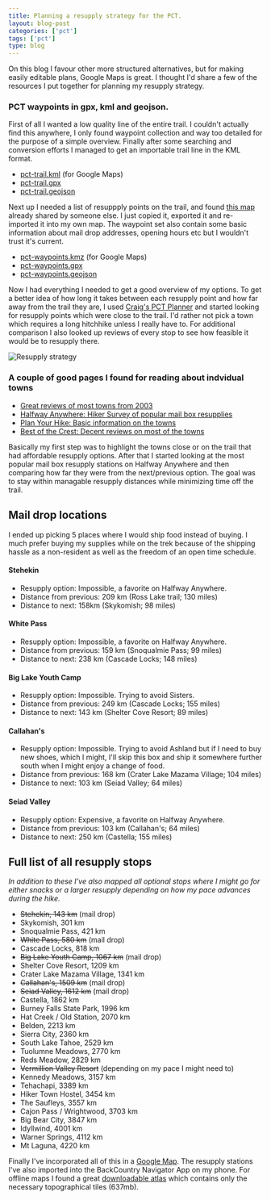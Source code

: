 ```yaml
---
title: Planning a resupply strategy for the PCT.
layout: blog-post
categories: ['pct']
tags: ['pct']
type: blog
---
```

On this blog I favour other more structured alternatives, but for making easily
editable plans, Google Maps is great. I thought I'd share a few of the
resources I put together for planning my resupply strategy.

### PCT waypoints in gpx, kml and geojson.

First of all I wanted a low quality line of the entire trail. I couldn't
actually find this anywhere, I only found waypoint collection and way too
detailed for the purpose of a simple overview. Finally after some searching
and conversion efforts I managed to get an importable trail line in the KML
format.

- [pct-trail.kml][pct-trail-kml] (for Google Maps)
- [pct-trail.gpx][pct-trail-gpx]
- [pct-trail.geojson][pct-trail-geojson]

Next up I needed a list of resuppply points on the trail, and found [this
map](https://www.google.com/maps/d/u/0/viewer?mid=zS3eksAbf9dk.kFtYzRMZO_b8&hl=en)
already shared by someone else. I just copied it, exported it and re-imported
it into my own map. The waypoint set also contain some basic information
about mail drop addresses, opening hours etc but I wouldn't trust it's current.

- [pct-waypoints.kmz][pct-waypoints-kmz] (for Google Maps)
- [pct-waypoints.gpx][pct-waypoints-gpx]
- [pct-waypoints.geojson][pct-waypoints-geojson]

Now I had everything I needed to get a good overview of my options. To get
a better idea of how long it takes between each resupply point and how far
away from the trail they are, I used [Craig's PCT Planner](https://www.pctplanner.com/)
and started looking for resupply points which were close to the trail. I'd
rather not pick a town which requires a long hitchhike unless I really have
to. For additional comparison I also looked up reviews of every stop to see
how feasible it would be to resupply there.

![Resupply strategy](http://i.imgur.com/L7A9c9d.jpg)

### A couple of good pages I found for reading about indvidual towns

- [Great reviews of most towns from 2003](http://cwillett.imathas.com/pct/resupply.html)
- [Halfway Anywhere: Hiker Survey of popular mail box resupplies](http://www.halfwayanywhere.com/trails/pacific-crest-trail/pacific-crest-trail-hiker-survey-2015/)
- [Plan Your Hike: Basic information on the towns](http://planyourhike.com/planning/resupplypoints.php)
- [Best of the Crest: Decent reviews on most of the towns](http://www.emeraldlake.com/pctguide/pctindex.html)

Basically my first step was to highlight the towns close or on the trail that
had affordable resupply options. After that I started looking at the most
popular mail box resupply stations on Halfway Anywhere and then comparing
how far they were from the next/previous option. The goal was to stay within
managable resupply distances while minimizing time off the trail.

## Mail drop locations

I ended up picking 5 places where I would ship food instead of buying. I much
prefer buying my supplies while on the trek because of the shipping hassle as
a non-resident as well as the freedom of an open time schedule.

#### Stehekin

- Resupply option: Impossible, a favorite on Halfway Anywhere.
- Distance from previous: 209 km (Ross Lake trail; 130 miles)
- Distance to next: 158km (Skykomish; 98 miles)

#### White Pass

- Resupply option: Impossible, a favorite on Halfway Anywhere.
- Distance from previous: 159 km (Snoqualmie Pass; 99 miles)
- Distance to next: 238 km (Cascade Locks; 148 miles)

#### Big Lake Youth Camp

- Resupply option: Impossible. Trying to avoid Sisters.
- Distance from previous: 249 km (Cascade Locks; 155 miles)
- Distance to next: 143 km (Shelter Cove Resort; 89 miles)

#### Callahan's

- Resupply option: Impossible. Trying to avoid Ashland but if I need to buy
  new shoes, which I might, I'll skip this box and ship it somewhere further
  south when I might enjoy a change of food.
- Distance from previous: 168 km (Crater Lake Mazama Village; 104 miles)
- Distance to next: 103 km (Seiad Valley; 64 miles)

#### Seiad Valley

- Resupply option: Expensive, a favorite on Halfway Anywhere.
- Distance from previous: 103 km (Callahan's; 64 miles)
- Distance to next: 250 km (Castella; 155 miles)

## Full list of all resupply stops

_In addition to these I've also mapped all optional stops where I might go for
either snacks or a larger resupply depending on how my pace advances during the
hike._

- ~~Stehekin, 143 km~~ (mail drop)
- Skykomish, 301 km
- Snoqualmie Pass, 421 km
- ~~White Pass, 580 km~~ (mail drop)
- Cascade Locks, 818 km
- ~~Big Lake Youth Camp, 1067 km~~ (mail drop)
- Shelter Cove Resort, 1209 km
- Crater Lake Mazama Village, 1341 km
- ~~Callahan's, 1509 km~~ (mail drop)
- ~~Seiad Valley, 1612 km~~ (mail drop)
- Castella, 1862 km
- Burney Falls State Park, 1996 km
- Hat Creek / Old Station, 2070 km
- Belden, 2213 km
- Sierra City, 2360 km
- South Lake Tahoe, 2529 km
- Tuolumne Meadows, 2770 km
- Reds Meadow, 2829 km
- ~~Vermillion Valley Resort~~ (depending on my pace I might need to)
- Kennedy Meadows, 3157 km
- Tehachapi, 3389 km
- Hiker Town Hostel, 3454 km
- The Saufleys, 3557 km
- Cajon Pass / Wrightwood, 3703 km
- Big Bear City, 3847 km
- Idyllwind, 4001 km
- Warner Springs, 4112 km
- Mt Laguna, 4220 km

Finally I've incorporated all of this in a [Google Map](https://www.google.com/maps/d/edit?mid=zM4srgOlkXEw.kwrTiONCt_xs&usp=sharing).
The resupply stations I've also imported into the BackCountry Navigator App
on my phone. For offline maps I found a great [downloadable
atlas](http://pct14.blogspot.com/2015/01/pct-offline-maps.html) which contains
only the necessary topographical tiles (637mb).

[pct-trail-gpx]: https://drive.google.com/file/d/0B4ZjYmMuEKWrWWdMWDBqZTlFTjg/view?usp=sharing
[pct-trail-kml]: https://drive.google.com/file/d/0B4ZjYmMuEKWrd3IzeE1jVFVvdUk/view?usp=sharing
[pct-trail-geojson]: https://drive.google.com/file/d/0B4ZjYmMuEKWrcGI4LWo0ZzM0eDA/view?usp=sharing

[pct-waypoints-gpx]:https://drive.google.com/file/d/0B4ZjYmMuEKWrVzVWaWxrcTQ5NTQ/view?usp=sharing
[pct-waypoints-kmz]: https://drive.google.com/file/d/0B4ZjYmMuEKWrdkpneXlNLUsyQlE/view?usp=sharing
[pct-waypoints-geojson]:https://drive.google.com/file/d/0B4ZjYmMuEKWrUHJXd2pnZk5qeU0/view?usp=sharing
